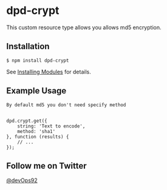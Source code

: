 # dpd-crypt

This custom resource type allows you allows md5 encryption.

## Installation

`$ npm install dpd-crypt`

See [Installing Modules](http://docs.deployd.com/docs/using-modules/) for details.

## Example Usage

`By default md5 you don't need specify method`

```

dpd.crypt.get({
    string: 'Text to encode',
    method: 'sha1'
}, function (results) {
    // ...
});

```

## Follow me on Twitter

[@devOps92](https://twitter.com/devOps92)